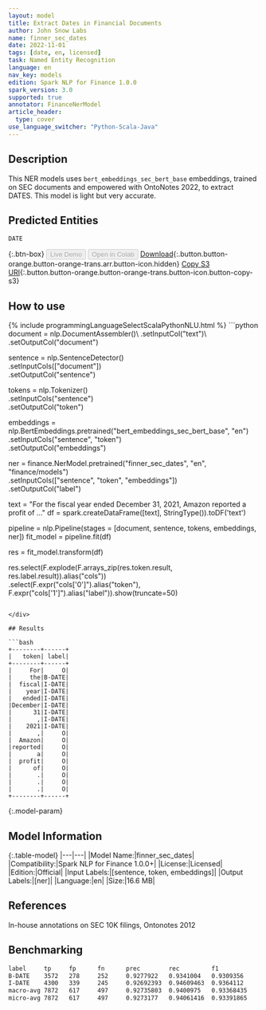 ```yaml
---
layout: model
title: Extract Dates in Financial Documents
author: John Snow Labs
name: finner_sec_dates
date: 2022-11-01
tags: [date, en, licensed]
task: Named Entity Recognition
language: en
nav_key: models
edition: Spark NLP for Finance 1.0.0
spark_version: 3.0
supported: true
annotator: FinanceNerModel
article_header:
  type: cover
use_language_switcher: "Python-Scala-Java"
---
```


## Description

This NER models uses `bert_embeddings_sec_bert_base` embeddings, trained on SEC documents and empowered with OntoNotes 2022, to extract DATES. This model is light but very accurate.

## Predicted Entities

`DATE`

{:.btn-box}
<button class="button button-orange" disabled>Live Demo</button>
<button class="button button-orange" disabled>Open in Colab</button>
[Download](https://s3.amazonaws.com/auxdata.johnsnowlabs.com/finance/models/finner_sec_dates_en_1.0.0_3.0_1667305896514.zip){:.button.button-orange.button-orange-trans.arr.button-icon.hidden}
[Copy S3 URI](s3://auxdata.johnsnowlabs.com/finance/models/finner_sec_dates_en_1.0.0_3.0_1667305896514.zip){:.button.button-orange.button-orange-trans.button-icon.button-copy-s3}

## How to use



<div class="tabs-box" markdown="1">
{% include programmingLanguageSelectScalaPythonNLU.html %}
```python
document = nlp.DocumentAssembler()\
    .setInputCol("text")\
    .setOutputCol("document")

sentence = nlp.SentenceDetector()\
    .setInputCols(["document"])\
    .setOutputCol("sentence")

tokens = nlp.Tokenizer()\
    .setInputCols("sentence")\
    .setOutputCol("token")

embeddings = nlp.BertEmbeddings.pretrained("bert_embeddings_sec_bert_base", "en") \
    .setInputCols("sentence", "token") \
    .setOutputCol("embeddings")

ner = finance.NerModel.pretrained("finner_sec_dates", "en", "finance/models")\
    .setInputCols(["sentence", "token", "embeddings"])\
    .setOutputCol("label")

text  = "For the fiscal year ended December 31, 2021, Amazon reported a profit of ..."
df = spark.createDataFrame([text], StringType()).toDF('text')

pipeline = nlp.Pipeline(stages = [document, sentence, tokens, embeddings, ner])
fit_model = pipeline.fit(df)

res = fit_model.transform(df)

res.select(F.explode(F.arrays_zip(res.token.result, 
                                            res.label.result)).alias("cols")) \
             .select(F.expr("cols['0']").alias("token"),
                     F.expr("cols['1']").alias("label")).show(truncate=50)
```

</div>

## Results

```bash
+--------+------+
|   token| label|
+--------+------+
|     For|     O|
|     the|B-DATE|
|  fiscal|I-DATE|
|    year|I-DATE|
|   ended|I-DATE|
|December|I-DATE|
|      31|I-DATE|
|       ,|I-DATE|
|    2021|I-DATE|
|       ,|     O|
|  Amazon|     O|
|reported|     O|
|       a|     O|
|  profit|     O|
|      of|     O|
|       .|     O|
|       .|     O|
|       .|     O|
+--------+------+
```

{:.model-param}
## Model Information

{:.table-model}
|---|---|
|Model Name:|finner_sec_dates|
|Compatibility:|Spark NLP for Finance 1.0.0+|
|License:|Licensed|
|Edition:|Official|
|Input Labels:|[sentence, token, embeddings]|
|Output Labels:|[ner]|
|Language:|en|
|Size:|16.6 MB|

## References

In-house annotations on SEC 10K filings, Ontonotes 2012

## Benchmarking

```bash
label	  tp	 fp	     fn	     prec	     rec	     f1
B-DATE	  3572	 278	 252	 0.9277922	 0.9341004	 0.9309356
I-DATE	  4300	 339	 245	 0.92692393	 0.94609463	 0.9364112
macro-avg 7872   617     497     0.92735803  0.9400975   0.93368435
micro-avg 7872   617     497     0.9273177   0.94061416  0.93391865
```